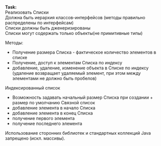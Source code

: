 <b>Task:</b>
<br/>
Реализовать Списки<br/>
Должна быть иерархия классов-интерфейсов (методы правильно распределены по интерфейсам)<br/>
Списки должны быть дженеризированы<br/>
Списки могут содержать только объекты(не примитивные типы)<br/>

Методы:
* Получение размера Списка - фактическое количество элементов в списке
* Получение, доступ к элементам Списка по индексу
* добавление, удаление, изменение объекта в Списке по индексу (удаление возвращает удаляемый элемент, при этом между элементами не должно быть пробелов)

Индексированный список
* Возможность задавать начальный размер Списка при создании + размер по умолчанию
Связной список
* добавление элемента в начало Списка
* добавление элемента в конец Списка
* получение первого элемента
* получение последнего элемента 

Использование сторонних библиотек и стандартных коллекций Java запрещено (искл. массивы).

